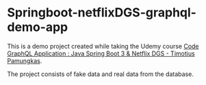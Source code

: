 # Springboot-netflixDGS-graphql-demo-app

This is a demo project created while taking the Udemy course [Code GraphQL Application : Java Spring Boot 3 & Netflix DGS - Timotius Pamungkas](https://www.udemy.com/course/code-graphql-application-with-java-spring-boot-netflix-dgs/).

The project consists of fake data and real data from the database.
